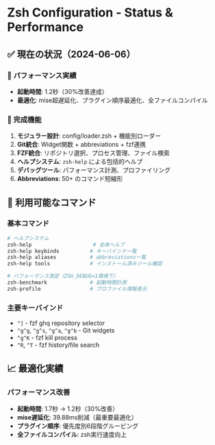 # Zsh Configuration - Status & Performance

## ✅ 現在の状況（2024-06-06）

### 🚀 パフォーマンス実績
- **起動時間**: 1.2秒（30%改善達成）
- **最適化**: mise超遅延化、プラグイン順序最適化、全ファイルコンパイル

### 🎯 完成機能
1. **モジュラー設計**: config/loader.zsh + 機能別ローダー
2. **Git統合**: Widget関数 + abbreviations + fzf連携
3. **FZF統合**: リポジトリ選択、プロセス管理、ファイル検索
4. **ヘルプシステム**: `zsh-help` による包括的ヘルプ
5. **デバッグツール**: パフォーマンス計測、プロファイリング
6. **Abbreviations**: 50+ のコマンド短縮形

## 🔧 利用可能なコマンド

### 基本コマンド
```bash
# ヘルプシステム
zsh-help                    # 全体ヘルプ
zsh-help keybinds          # キーバインド一覧
zsh-help aliases           # abbreviations一覧
zsh-help tools             # インストール済みツール確認

# パフォーマンス測定（ZSH_DEBUG=1環境下）
zsh-benchmark              # 起動時間計測
zsh-profile                # プロファイル情報表示
```

### 主要キーバインド
- `^]` - fzf ghq repository selector
- `^g^g`, `^g^s`, `^g^a`, `^g^b` - Git widgets
- `^g^K` - fzf kill process
- `^R`, `^T` - fzf history/file search

## 📈 最適化実績

### パフォーマンス改善
- **起動時間**: 1.7秒 → 1.2秒（30%改善）
- **mise遅延化**: 39.88ms削減（最重要最適化）
- **プラグイン順序**: 優先度別6段階グルーピング
- **全ファイルコンパイル**: zsh実行速度向上
